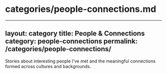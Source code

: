 # categories/people-connections.md
---
layout: category
title: People & Connections
category: people-connections
permalink: /categories/people-connections/
---

Stories about interesting people I've met and the meaningful connections formed across cultures and backgrounds.